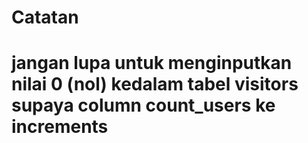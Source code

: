 # Catatan

# jangan lupa untuk menginputkan nilai 0 (nol) kedalam tabel visitors supaya column count_users ke increments
